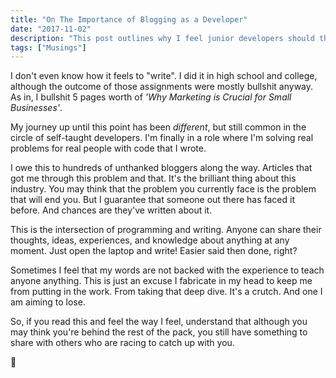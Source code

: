 ```yaml
---
title: "On The Importance of Blogging as a Developer"
date: "2017-11-02"
description: "This post outlines why I feel junior developers should think about sharing more of their experiences through blogging."
tags: ["Musings"]
---
```


I don't even know how it feels to "write". I did it in high school and college, although the outcome of those assignments were mostly bullshit anyway. As in, I bullshit 5 pages worth of _'Why Marketing is Crucial for Small Businesses'_. 

My journey up until this point has been _different_, but still common in the circle of self-taught developers. I'm finally in a role where I'm solving real problems for real people with code that I wrote.

I owe this to hundreds of unthanked bloggers along the way. Articles that got me through this problem and that. It's the brilliant thing about this industry. You may think that the problem you currently face is the problem that will end you. But I guarantee that someone out there has faced it before. And chances are they've written about it. 

This is the intersection of programming and writing. Anyone can share their thoughts, ideas, experiences, and knowledge about anything at any moment. Just open the laptop and write! Easier said then done, right?
 
Sometimes I feel that my words are not backed with the experience to teach anyone anything. This is just an excuse I fabricate in my head to keep me from putting in the work. From taking that deep dive. It's a crutch. And one I am aiming to lose. 

So, if you read this and feel the way I feel, understand that although you may think you're behind the rest of the pack, you still have something to share with others who are racing to catch up with you.

👾

